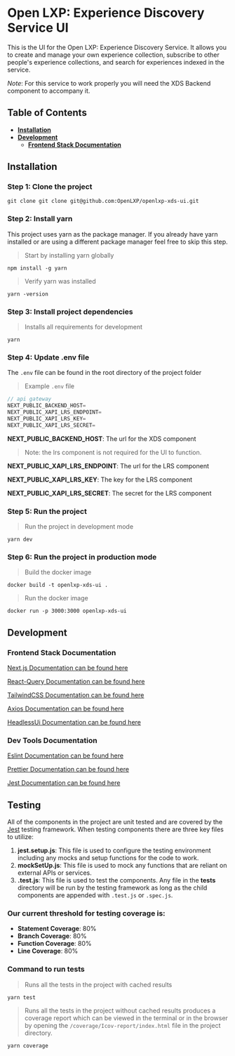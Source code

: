 # Open LXP: Experience Discovery Service UI

This is the UI for the Open LXP: Experience Discovery Service. It allows you to create and manage your own experience collection, subscribe to other people's experience collections, and search for experiences indexed in the service. 

*Note*: For this service to work properly you will need the XDS Backend component to accompany it.

## Table of Contents

- [**Installation**](#installation)
- [**Development**](#development)
  - [**Frontend Stack Documentation**](#frontend-stack-documentation)

## Installation

### Step 1: Clone the project

```terminal
git clone git clone git@github.com:OpenLXP/openlxp-xds-ui.git
```

### Step 2: Install yarn

This project uses yarn as the package manager. If you already have yarn installed or are using a different package manager feel free to skip this step.

> Start by installing yarn globally

```terminal
npm install -g yarn
```

> Verify yarn was installed

```terminal
yarn -version
```

### Step 3: Install project dependencies

> Installs all requirements for development

```terminal
yarn
```

### Step 4: Update .env file

The `.env` file can be found in the root directory of the project folder

> Example `.env` file

```js
// api gateway
NEXT_PUBLIC_BACKEND_HOST=
NEXT_PUBLIC_XAPI_LRS_ENDPOINT=
NEXT_PUBLIC_XAPI_LRS_KEY=
NEXT_PUBLIC_XAPI_LRS_SECRET=
```

**NEXT_PUBLIC_BACKEND_HOST**: The url for the XDS component

> Note: the lrs component is not required for the UI to function.

**NEXT_PUBLIC_XAPI_LRS_ENDPOINT**: The url for the LRS component

**NEXT_PUBLIC_XAPI_LRS_KEY**: The key for the LRS component

**NEXT_PUBLIC_XAPI_LRS_SECRET**: The secret for the LRS component

### Step 5: Run the project

> Run the project in development mode

```terminal
yarn dev
```

### Step 6: Run the project in production mode

> Build the docker image

```terminal
docker build -t openlxp-xds-ui .
```

> Run the docker image

```terminal
docker run -p 3000:3000 openlxp-xds-ui
```

## Development

### Frontend Stack Documentation

[Next.js Documentation can be found here](https://nextjs.org/docs)

[React-Query Documentation can be found here](https://react-query.tanstack.com/overview)

[TailwindCSS Documentation can be found here](https://tailwindcss.com/docs/installation)

[Axios Documentation can be found here](https://axios-http.com/docs/intro)

[HeadlessUi Documentation can be found here](https://headlessui.dev/)

### Dev Tools Documentation
[Eslint Documentation can be found here](https://eslint.org/docs/user-guide/configuring)

[Prettier Documentation can be found here](https://prettier.io/docs/en/install.html)

[Jest Documentation can be found here](https://jestjs.io/docs/en/getting-started)

## Testing  
All of the components in the project are unit tested and are covered by the [Jest](https://jestjs.io/) testing framework. When testing components there are three key files to utilize:
1. **jest.setup.js**: This file is used to configure the testing environment including any mocks and setup functions for the code to work.
2. **mockSetUp.js**: This file is used to mock any functions that are reliant on external APIs or services.
3. **.test.js**: This file is used to test the components. Any file in the __tests__ directory will be run by the testing framework as long as the child components are appended with `.test.js` or `.spec.js`.

### Our current threshold for testing coverage is:
- **Statement Coverage**: 80%
- **Branch Coverage**: 80%
- **Function Coverage**: 80%
- **Line Coverage**: 80%

### Command to run tests
> Runs all the tests in the project with cached results
```terminal
yarn test
```

> Runs all the tests in the project without cached results produces a coverage report which can be viewed in the terminal or in the browser by opening the `/coverage/Icov-report/index.html` file in the project directory.
```terminal
yarn coverage
```
